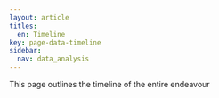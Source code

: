 ```yaml
---
layout: article
titles:
  en: Timeline
key: page-data-timeline
sidebar:
  nav: data_analysis
---
```


This page outlines the timeline of the entire endeavour
